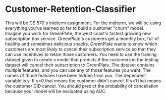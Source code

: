 # Customer-Retention-Classifier
This will be CS 570's midterm assignment. For the midterm, we will be using everything you've learned so far to build a customer "churn" model.  Imagine you work for GreenPlate, the west coast's fastest growing new subscription box service. GreenPlate's customers get a monthly box, full of healthy and sometimes delicious snacks. GreenPlate wants to know which customers are most likely to cancel their subscription service so that they can use incentives to retain those customers.  You need to use the training dataset given to create a model that predicts if the customers in the testing dataset will cancel their subscription to GreenPlate.  The dataset contains multiple features, and you can use any of those features you want. The names of those features have been hidden from you.  The dependent variable is y. If y=0 that means the customer didn't cancel. If y=1 that means the customer DID cancel. You should predict the probability of cancellation because your model will be evaluated using AUC.
